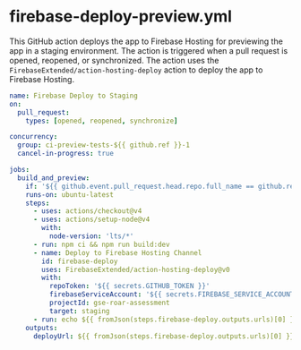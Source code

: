 # firebase-deploy-preview.yml
This GitHub action deploys the app to Firebase Hosting for previewing the app in a staging environment. The action is triggered when a pull request is opened, reopened, or synchronized. The action uses the `FirebaseExtended/action-hosting-deploy` action to deploy the app to Firebase Hosting.

```yaml
name: Firebase Deploy to Staging
on:
  pull_request:
    types: [opened, reopened, synchronize]

concurrency:
  group: ci-preview-tests-${{ github.ref }}-1
  cancel-in-progress: true

jobs:
  build_and_preview:
    if: '${{ github.event.pull_request.head.repo.full_name == github.repository }}'
    runs-on: ubuntu-latest
    steps:
      - uses: actions/checkout@v4
      - uses: actions/setup-node@v4
        with:
          node-version: 'lts/*'
      - run: npm ci && npm run build:dev
      - name: Deploy to Firebase Hosting Channel
        id: firebase-deploy
        uses: FirebaseExtended/action-hosting-deploy@v0
        with:
          repoToken: '${{ secrets.GITHUB_TOKEN }}'
          firebaseServiceAccount: '${{ secrets.FIREBASE_SERVICE_ACCOUNT_GSE_ROAR_ASSESSMENT }}'
          projectId: gse-roar-assessment
          target: staging
      - run: echo ${{ fromJson(steps.firebase-deploy.outputs.urls)[0] }}
    outputs:
      deployUrl: ${{ fromJson(steps.firebase-deploy.outputs.urls)[0] }}
```